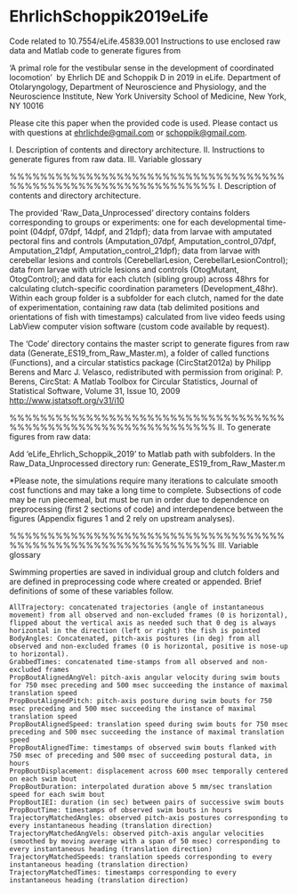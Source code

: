 # EhrlichSchoppik2019eLife
Code related to 10.7554/eLife.45839.001
Instructions to use enclosed raw data and Matlab code to generate figures from 

‘A primal role for the vestibular sense in the development of coordinated locomotion’ 
by Ehrlich DE and Schoppik D in 2019 in eLife.
Department of Otolaryngology, Department of Neuroscience and Physiology, and the Neuroscience Institute, New York University School of Medicine, New York, NY 10016

Please cite this paper when the provided code is used.
Please contact us with questions at ehrlichde@gmail.com or schoppik@gmail.com.

I. Description of contents and directory architecture.
II. Instructions to generate figures from raw data.
III. Variable glossary

%%%%%%%%%%%%%%%%%%%%%%%%%%%%%%%%%%%%%%%%%%%%%%%%%%%%%%%%%%%%%%%
I. Description of contents and directory architecture.

The provided 'Raw_Data_Unprocessed’ directory contains folders corresponding to groups or experiments: one for each developmental time-point (04dpf, 07dpf, 14dpf, and 21dpf); data from larvae with amputated pectoral fins and controls (Amputation_07dpf, Amputation_control_07dpf, Amputation_21dpf, Amputation_control_21dpf); data from larvae with cerebellar lesions and controls (CerebellarLesion, CerebellarLesionControl); data from larvae with utricle lesions and controls (OtogMutant, OtogControl); and data for each clutch (sibling group) across 48hrs for calculating clutch-specific coordination parameters (Development_48hr). Within each group folder is a subfolder for each clutch, named for the date of experimentation, containing raw data (tab delimited positions and orientations of fish with timestamps) calculated from live video feeds using LabView computer vision software (custom code available by request). 

The ‘Code’ directory contains the master script to generate figures from raw data (Generate_ES19_from_Raw_Master.m), a folder of called functions (Functions), and a circular statistics package (CircStat2012a) by Philipp Berens and Marc J. Velasco, redistributed with permission from original:
P. Berens, CircStat: A Matlab Toolbox for Circular Statistics, Journal of Statistical Software, Volume 31, Issue 10, 2009
http://www.jstatsoft.org/v31/i10

%%%%%%%%%%%%%%%%%%%%%%%%%%%%%%%%%%%%%%%%%%%%%%%%%%%%%%%%%%%%%%%
II. To generate figures from raw data:

Add ‘eLife_Ehrlich_Schoppik_2019’ to Matlab path with subfolders.
In the Raw_Data_Unprocessed directory run:
Generate_ES19_from_Raw_Master.m

*Please note, the simulations require many iterations to calculate smooth cost functions and may take a long time to complete. Subsections of code may be run piecemeal, but must be run in order due to dependence on preprocessing (first 2 sections of code) and interdependence between the figures (Appendix figures 1 and 2 rely on upstream analyses).

%%%%%%%%%%%%%%%%%%%%%%%%%%%%%%%%%%%%%%%%%%%%%%%%%%%%%%%%%%%%%%%
III. Variable glossary

Swimming properties are saved in individual group and clutch folders and are defined in preprocessing code where created or appended. Brief definitions of some of these variables follow.

	AllTrajectory: concatenated trajectories (angle of instantaneous movement) from all observed and non-excluded frames (0 is horizontal), flipped about the vertical axis as needed such that 0 deg is always horizontal in the direction (left or right) the fish is pointed
	BodyAngles: Concatenated, pitch-axis postures (in deg) from all observed and non-excluded frames (0 is horizontal, positive is nose-up to horizontal).
	GrabbedTimes: concatenated time-stamps from all observed and non-excluded frames
	PropBoutAlignedAngVel: pitch-axis angular velocity during swim bouts for 750 msec preceding and 500 msec succeeding the instance of maximal translation speed
	PropBoutAlignedPitch: pitch-axis posture during swim bouts for 750 msec preceding and 500 msec succeeding the instance of maximal translation speed
	PropBoutAlignedSpeed: translation speed during swim bouts for 750 msec preceding and 500 msec succeeding the instance of maximal translation speed
	PropBoutAlignedTime: timestamps of observed swim bouts flanked with 750 msec of preceding and 500 msec of succeeding postural data, in hours
	PropBoutDisplacement: displacement across 600 msec temporally centered on each swim bout 
	PropBoutDuration: interpolated duration above 5 mm/sec translation speed for each swim bout
	PropBoutIEI: duration (in sec) between pairs of successive swim bouts	
	PropBoutTime: timestamps of observed swim bouts in hours
	TrajectoryMatchedAngles: observed pitch-axis postures corresponding to every instantaneous heading (translation direction)
	TrajectoryMatchedAngVels: observed pitch-axis angular velocities (smoothed by moving average with a span of 50 msec) corresponding to every instantaneous heading (translation direction)
	TrajectoryMatchedSpeeds: translation speeds corresponding to every instantaneous heading (translation direction)
	TrajectoryMatchedTimes: timestamps corresponding to every instantaneous heading (translation direction)

